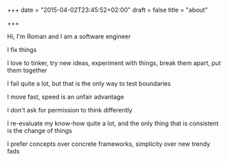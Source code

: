 +++
date = "2015-04-02T23:45:52+02:00"
draft = false
title = "about"

+++

<p>Hi, I'm Roman and I am a software engineer</p>
<p>I fix things</p>

<p>I love to tinker, try new ideas, experiment with things, break them apart, put them together</p>

<p>I fail quite a lot, but that is the only way to test boundaries</p>

<p>I move fast, speed is an unfair advantage</p>

<p>I don't ask for permission to think differently</p>

<p>I re-evaluate my know-how quite a lot, and the only thing that is consistent is the change of things</p>

<p>I prefer concepts over concrete frameworks, simplicity over new trendy fads</p>



<!--My name is Roman Heinrich, I write code. I'm doing it since 1994, when I first got my hands on a Apple Macintosh Classic II with hyper-easy and fun
<a href="http://en.wikipedia.org/wiki/HyperCard">HyperCard + HyperTalk</a>
 language.</p>

{{< post_image src="apple_macintosh.jpg"  >}}


<p>Nowadays I write mostly Ruby, play with GO, Clojure, JavaScript and automate my servers with Chef or Puppet.</p>

<p>I don't tweet much, or share my dinner photos on facebook, sorry, I'm kinda more reserved person. But I like to write, and this is the place for it. Hope you'll like it.</p>

-->